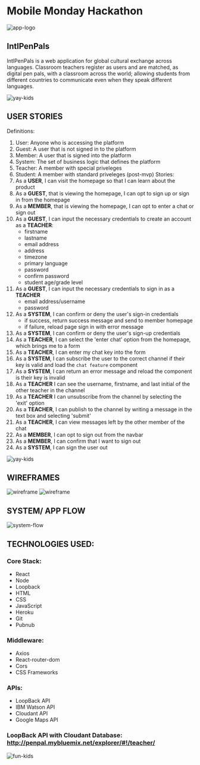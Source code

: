 # Mobile Monday Hackathon

![app-logo](./assets/logo/penpal_logo_dark_large.png)

## IntlPenPals
IntlPenPals is a web application for global cultural exchange across languages. Classroom teachers register as users and are matched, as digital pen pals, with a classroom across the world; allowing students from different countries to communicate even when they speak different languages.

![yay-kids](./assets/muslim-kids.jpg)

## USER STORIES
Definitions: 
1. User: Anyone who is accessing the platform
2. Guest: A user that is not signed in to the platform
3. Member: A user that is signed into the platform
4. System: The set of business logic that defines the platform
5. Teacher: A member with special priveleges
6. Student: A member with standard priveleges (post-mvp)
Stories:
1. As a **USER**, I can visit the homepage so that I can learn about the product
2. As a **GUEST**, that is viewing the homepage, I can opt to sign up or sign in from the homepage
3. As a **MEMBER**, that is viewing the homepage, I can opt to enter a chat or sign out
4. As a **GUEST**, I can input the necessary credentials to create an account as a **TEACHER**:
    - firstname
    - lastname
    - email address
    - address
    - timezone
    - primary language
    - password
    - confirm password
    - student age/grade level
5. As a **GUEST**, I can input the necessary credentials to sign in as a **TEACHER**
    - email address/username
    - password
6. As a **SYSTEM**, I can confirm or deny the user's sign-in credentials
    - if success, return success message and send to member homepage
    - if failure, reload page sign in with error message
7. As a **SYSTEM**, I can confirm or deny the user's sign-up credentials
8. As a **TEACHER**, I can select the 'enter chat' option from the homepage, which brings me to a form
9. As a **TEACHER**, I can enter my chat key into the form
10. As a **SYSTEM**, I can subscribe the user to the correct channel if their key is valid and load the `chat feature` component
11. As a **SYSTEM**, I can return an error message and reload the component is their key is invalid
12. As a **TEACHER** I can see the username, firstname, and last initial of the other teacher in the channel
13. As a **TEACHER** I can unsubscribe from the channel by selecting the 'exit' option
14. As a **TEACHER**, I can publish to the channel by writing a message in the text box and selecting 'submit'
15. As a **TEACHER**, I can view messages left by the other member of the chat 
16. As a **MEMBER**, I can opt to sign out from the navbar
17. As a **MEMBER**, I can confirm that I want to sign out
18. As a **SYSTEM**, I can sign the user out

![yay-kids](./assets/india-kids.jpg)

## WIREFRAMES

![wireframe](./assets/wireframes/Sign_In.png)
![wireframe](./assets/wireframes/chat_interface.png)

## SYSTEM/ APP FLOW
![system-flow](./assets/revised_system_diagram.png)

## TECHNOLOGIES USED:

### Core Stack:

- React
- Node
- Loopback
- HTML
- CSS
- JavaScript
- Heroku
- Git
- Pubnub

### Middleware:

- Axios
- React-router-dom
- Cors
- CSS Frameworks

### APIs:

- LoopBack API
- IBM Watson API
- Cloudant API
- Google Maps API

### LoopBack API with Cloudant Database: http://penpal.mybluemix.net/explorer/#!/teacher/

![fun-kids](./assets/yay.jpg)
